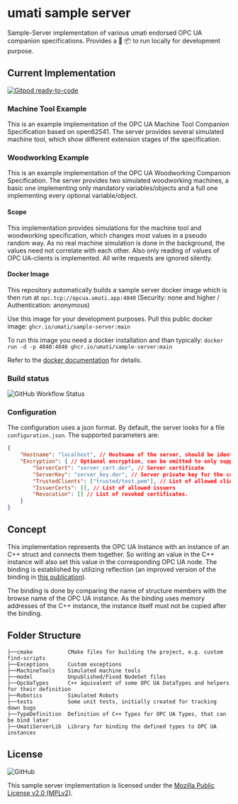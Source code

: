 # umati sample server

Sample-Server implementation of various umati endorsed OPC UA companion specifications. Provides a :whale: :package: to run locally for development purpose.

## Current Implementation

[![Gitpod ready-to-code](https://img.shields.io/badge/Gitpod-ready--to--code-blue?logo=gitpod)](https://gitpod.io/#https://github.com/umati/Sample-Server)

### Machine Tool Example

This is an example implementation of the OPC UA Machine Tool Companion Specification based on open62541. The server provides several simulated machine tool, which show different extension stages of the specification.

### Woodworking Example

This is an example implementation of the OPC UA Woodworking Companion Specification. The server provides two simulated woodworking machines, a basic one implementing only mandatory variables/objects and a full one implementing every optional variable/object. 

#### Scope

This implementation provides simulations for the machine tool and woodworking specification, which changes most values in a pseudo random way. As no real machine simulation is done in the background, the values need not correlate with each other. Also only reading of values of OPC UA-clients is implemented. All write requests are ignored silently.

#### Docker Image

This repository automatically builds a sample server docker image which is then run at `opc.tcp://opcua.umati.app:4840` (Security: none and higher / Authentication: anonymous)

Use this image for your development purposes. Pull this public docker image: `ghcr.io/umati/sample-server:main`

To run this image you need a docker installation and than typically:
`docker run -d -p 4840:4840 ghcr.io/umati/sample-server:main`

Refer to the [docker documentation](https://docs.docker.com/) for details.

### Build status

![GitHub Workflow Status](https://img.shields.io/github/workflow/status/umati/Sample-Server/Build)

### Configuration
The configuration uses a json format. By default, the server looks for a file `configuration.json`. The supported parameters are:
```json
{
    "Hostname": "localhost", // Hostname of the server, should be identical to the hostname that is used by OPC UA clients to connect to the server.
    "Encryption": { // Optional encryption, can be omitted to only support unencrypted connections
        "ServerCert": "server_cert.der", // Server certificate
        "ServerKey": "server_key.der", // Server private key for the certificate
        "TrustedClients": ["trusted/test.pem"], // List of allowed clients, if empty, all client certificates are accepted
        "IssuerCerts": [], // List of allowed issuers
        "Revocation": [] // List of revoked certificates.
    }
}
```


## Concept

This implementation represents the OPC UA Instance with an instance of an C++ struct and connects them together. So writing an value in the C++ instance will also set this value in the corresponding OPC UA node. The binding is established by utilizing reflection (an improved version of the binding in [this publication](https://ieeexplore.ieee.org/document/8972189)).

The binding is done by comparing the name of structure members with the browse name of the OPC UA instance. As the binding uses memory addresses of the C++ instance, the instance itself must not be copied after the binding.

## Folder Structure

```text
├──cmake           CMake files for building the project, e.g. custom find-scripts
├──Exceptions      Custom exceptions
├──MachineTools    Simulated machine tools
├──model           Unpublished/Fixed NodeSet files
├──OpcUaTypes      C++ äquivalent of some OPC UA DataTypes and helpers for their definition
├──Robotics        Simulated Robots
├──tests           Some unit tests, initially created for tracking down bugs
├──TypeDefinition  Definition of C++ Types for OPC UA Types, that can be bind later
├──UmatiServerLib  Library for binding the defined types to OPC UA instances
```

## License

![GitHub](https://img.shields.io/github/license/umati/Sample-Server)

This sample server implementation is licensed under the [Mozilla Public License v2.0 (MPLv2)](LICENSE).
